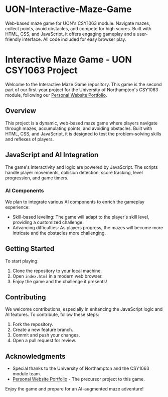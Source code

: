 # UON-Interactive-Maze-Game
Web-based maze game for UON's CSY1063 module. Navigate mazes, collect points, avoid obstacles, and compete for high scores. Built with HTML, CSS, and JavaScript, it offers engaging gameplay and a user-friendly interface. All code included for easy browser play.


# Interactive Maze Game - UON CSY1063 Project

Welcome to the Interactive Maze Game repository. This game is the second part of our first-year project for the University of Northampton's CSY1063 module, following our [Personal Website Portfolio](https://github.com/ryantigi254/Personal-Website-Portfolio).

## Overview

This project is a dynamic, web-based maze game where players navigate through mazes, accumulating points, and avoiding obstacles. Built with HTML, CSS, and JavaScript, it is designed to test the problem-solving skills and reflexes of players.

## JavaScript and AI Integration

The game's interactivity and logic are powered by JavaScript. The scripts handle player movements, collision detection, score tracking, level progression, and game timers.

### AI Components

We plan to integrate various AI components to enrich the gameplay experience:

- Skill-based leveling: The game will adapt to the player's skill level, providing a customized challenge.
- Advancing difficulties: As players progress, the mazes will become more intricate and the obstacles more challenging.

## Getting Started

To start playing:

1. Clone the repository to your local machine.
2. Open `index.html` in a modern web browser.
3. Enjoy the game and the challenge it presents!

## Contributing

We welcome contributions, especially in enhancing the JavaScript logic and AI features. To contribute, follow these steps:

1. Fork the repository.
2. Create a new feature branch.
3. Commit and push your changes.
4. Open a pull request for review.

## Acknowledgments

- Special thanks to the University of Northampton and the CSY1063 module team.
- [Personal Website Portfolio](https://github.com/ryantigi254/Personal-Website-Portfolio) - The precursor project to this game.

Enjoy the game and prepare for an AI-augmented maze adventure!

